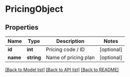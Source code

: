 # PricingObject

## Properties
Name | Type | Description | Notes
------------ | ------------- | ------------- | -------------
**id** | **int** | Pricing code / ID | [optional] 
**name** | **string** | Name of pricing plan | [optional] 

[[Back to Model list]](../README.md#documentation-for-models) [[Back to API list]](../README.md#documentation-for-api-endpoints) [[Back to README]](../README.md)


